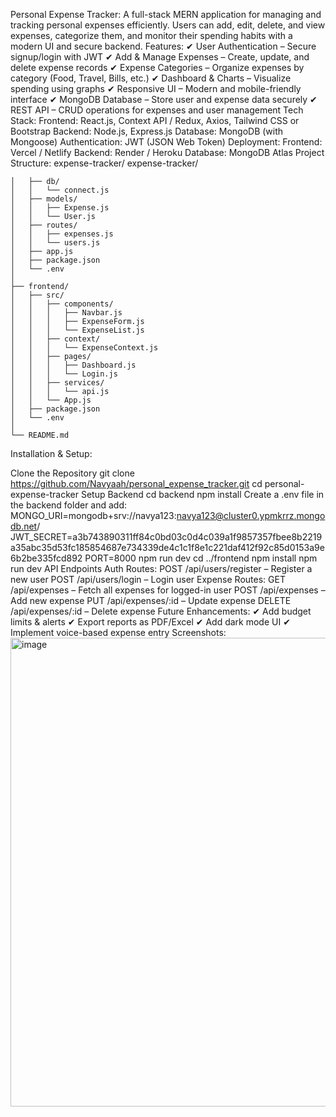 Personal Expense Tracker: A full-stack MERN application for managing and tracking personal expenses efficiently. Users can add, edit, delete, and view expenses, categorize them, and monitor their spending habits with a modern UI and secure backend. Features: ✔ User Authentication – Secure signup/login with JWT ✔ Add & Manage Expenses – Create, update, and delete expense records ✔ Expense Categories – Organize expenses by category (Food, Travel, Bills, etc.) ✔ Dashboard & Charts – Visualize spending using graphs ✔ Responsive UI – Modern and mobile-friendly interface ✔ MongoDB Database – Store user and expense data securely ✔ REST API – CRUD operations for expenses and user management Tech Stack: Frontend: React.js, Context API / Redux, Axios, Tailwind CSS or Bootstrap Backend: Node.js, Express.js Database: MongoDB (with Mongoose) Authentication: JWT (JSON Web Token) Deployment: Frontend: Vercel / Netlify Backend: Render / Heroku Database: MongoDB Atlas Project Structure: expense-tracker/ expense-tracker/
```├── backend/
│   ├── db/
│   │   └── connect.js
│   ├── models/
│   │   ├── Expense.js
│   │   └── User.js
│   ├── routes/
│   │   ├── expenses.js
│   │   └── users.js
│   ├── app.js
│   ├── package.json
│   └── .env
│
├── frontend/
│   ├── src/
│   │   ├── components/
│   │   │   ├── Navbar.js
│   │   │   ├── ExpenseForm.js
│   │   │   └── ExpenseList.js
│   │   ├── context/
│   │   │   └── ExpenseContext.js
│   │   ├── pages/
│   │   │   ├── Dashboard.js
│   │   │   └── Login.js
│   │   ├── services/
│   │   │   └── api.js
│   │   └── App.js
│   ├── package.json
│   └── .env
│
└── README.md
```
Installation & Setup:

Clone the Repository git clone https://github.com/Navyaah/personal_expense_tracker.git cd personal-expense-tracker
Setup Backend cd backend npm install Create a .env file in the backend folder and add: MONGO_URI=mongodb+srv://navya123:navya123@cluster0.ypmkrrz.mongodb.net/
JWT_SECRET=a3b743890311ff84c0bd03c0d4c039a1f9857357fbee8b2219a35abc35d53fc185854687e734339de4c1c1f8e1c221daf412f92c85d0153a9e6b2be335fcd892
PORT=8000 npm run dev cd ../frontend npm install npm run dev API Endpoints Auth Routes: POST /api/users/register – Register a new user POST /api/users/login – Login user Expense Routes: GET /api/expenses – Fetch all expenses for logged-in user POST /api/expenses – Add new expense PUT /api/expenses/:id – Update expense DELETE /api/expenses/:id – Delete expense Future Enhancements: ✔ Add budget limits & alerts ✔ Export reports as PDF/Excel ✔ Add dark mode UI ✔ Implement voice-based expense entry Screenshots:
<img width="515" height="750" alt="image" src="https://github.com/user-attachments/assets/4f9d2453-87c1-4a94-b564-6719256eb666" />
